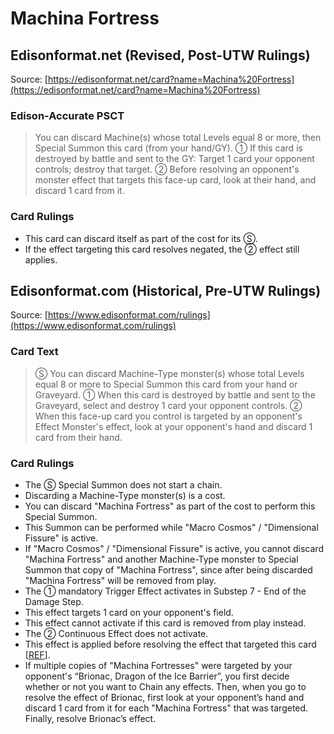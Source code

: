 # Machina Fortress

## Edisonformat.net (Revised, Post-UTW Rulings)

Source: [https://edisonformat.net/card?name=Machina%20Fortress](https://edisonformat.net/card?name=Machina%20Fortress)

### Edison-Accurate PSCT

> You can discard Machine(s) whose total Levels equal 8 or more, then Special Summon this card (from your hand/GY).
> ① If this card is destroyed by battle and sent to the GY: Target 1 card your opponent controls; destroy that target.
> ② Before resolving an opponent's monster effect that targets this face-up card, look at their hand, and discard 1 card from it.

### Card Rulings

*   This card can discard itself as part of the cost for its Ⓢ.
*   If the effect targeting this card resolves negated, the ② effect still applies.


## Edisonformat.com (Historical, Pre-UTW Rulings)

Source: [https://www.edisonformat.com/rulings](https://www.edisonformat.com/rulings)

### Card Text

> Ⓢ You can discard Machine-Type monster(s) whose total Levels equal 8 or more to Special Summon this card from your hand or Graveyard. ① When this card is destroyed by battle and sent to the Graveyard, select and destroy 1 card your opponent controls. ② When this face-up card you control is targeted by an opponent's Effect Monster's effect, look at your opponent's hand and discard 1 card from their hand.

### Card Rulings

*   The Ⓢ Special Summon does not start a chain.
*   Discarding a Machine-Type monster(s) is a cost.
*   You can discard "Machina Fortress" as part of the cost to perform this Special Summon.
*   This Summon can be performed while "Macro Cosmos" / "Dimensional Fissure" is active.
*   If "Macro Cosmos" / "Dimensional Fissure" is active, you cannot discard "Machina Fortress" and another Machine-Type monster to Special Summon that copy of "Machina Fortress", since after being discarded "Machina Fortress" will be removed from play.
*   The ① mandatory Trigger Effect activates in Substep 7 - End of the Damage Step.
*   This effect targets 1 card on your opponent's field.
*   This effect cannot activate if this card is removed from play instead.
*   The ② Continuous Effect does not activate.
*   This effect is applied before resolving the effect that targeted this card \[[REF](https://www.pojo.biz/board/showthread.php?t=896225)\].
*   If multiple copies of "Machina Fortresses" were targeted by your opponent's “Brionac, Dragon of the Ice Barrier”, you first decide whether or not you want to Chain any effects. Then, when you go to resolve the effect of Brionac, first look at your opponent’s hand and discard 1 card from it for each "Machina Fortress" that was targeted. Finally, resolve Brionac’s effect.


